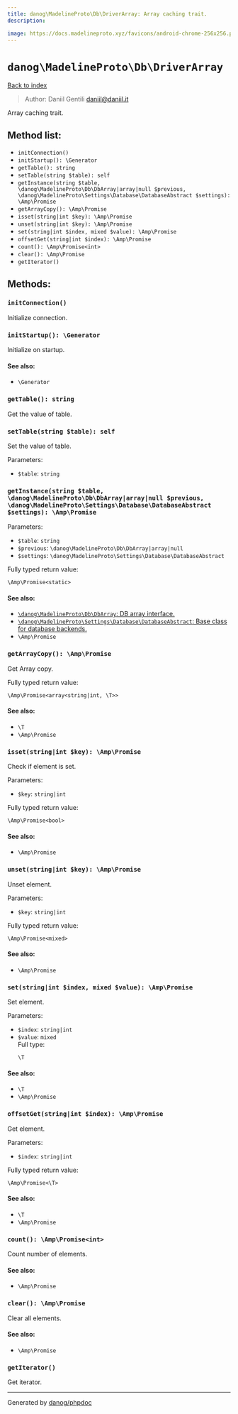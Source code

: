 ```yaml
---
title: danog\MadelineProto\Db\DriverArray: Array caching trait.
description: 

image: https://docs.madelineproto.xyz/favicons/android-chrome-256x256.png
---
```

# `danog\MadelineProto\Db\DriverArray`
[Back to index](../../../index.md)

> Author: Daniil Gentili <daniil@daniil.it>  
  

Array caching trait.  




## Method list:
* `initConnection()`
* `initStartup(): \Generator`
* `getTable(): string`
* `setTable(string $table): self`
* `getInstance(string $table, \danog\MadelineProto\Db\DbArray|array|null $previous, \danog\MadelineProto\Settings\Database\DatabaseAbstract $settings): \Amp\Promise`
* `getArrayCopy(): \Amp\Promise`
* `isset(string|int $key): \Amp\Promise`
* `unset(string|int $key): \Amp\Promise`
* `set(string|int $index, mixed $value): \Amp\Promise`
* `offsetGet(string|int $index): \Amp\Promise`
* `count(): \Amp\Promise<int>`
* `clear(): \Amp\Promise`
* `getIterator()`

## Methods:
### `initConnection()`

Initialize connection.



### `initStartup(): \Generator`

Initialize on startup.


#### See also: 
* `\Generator`




### `getTable(): string`

Get the value of table.



### `setTable(string $table): self`

Set the value of table.


Parameters:
* `$table`: `string`   



### `getInstance(string $table, \danog\MadelineProto\Db\DbArray|array|null $previous, \danog\MadelineProto\Settings\Database\DatabaseAbstract $settings): \Amp\Promise`




Parameters:
* `$table`: `string`   
* `$previous`: `\danog\MadelineProto\Db\DbArray|array|null`   
* `$settings`: `\danog\MadelineProto\Settings\Database\DatabaseAbstract`   


Fully typed return value:
```
\Amp\Promise<static>
```
#### See also: 
* [`\danog\MadelineProto\Db\DbArray`: DB array interface.](./DbArray.md)
* [`\danog\MadelineProto\Settings\Database\DatabaseAbstract`: Base class for database backends.](../Settings/Database/DatabaseAbstract.md)
* `\Amp\Promise`




### `getArrayCopy(): \Amp\Promise`

Get Array copy.


Fully typed return value:
```
\Amp\Promise<array<string|int, \T>>
```
#### See also: 
* `\T`
* `\Amp\Promise`




### `isset(string|int $key): \Amp\Promise`

Check if element is set.


Parameters:
* `$key`: `string|int`   


Fully typed return value:
```
\Amp\Promise<bool>
```
#### See also: 
* `\Amp\Promise`




### `unset(string|int $key): \Amp\Promise`

Unset element.


Parameters:
* `$key`: `string|int`   


Fully typed return value:
```
\Amp\Promise<mixed>
```
#### See also: 
* `\Amp\Promise`




### `set(string|int $index, mixed $value): \Amp\Promise`

Set element.


Parameters:
* `$index`: `string|int`   
* `$value`: `mixed`   
  Full type:
  ```
  \T
  ```


#### See also: 
* `\T`
* `\Amp\Promise`




### `offsetGet(string|int $index): \Amp\Promise`

Get element.


Parameters:
* `$index`: `string|int`   


Fully typed return value:
```
\Amp\Promise<\T>
```
#### See also: 
* `\T`
* `\Amp\Promise`




### `count(): \Amp\Promise<int>`

Count number of elements.


#### See also: 
* `\Amp\Promise`




### `clear(): \Amp\Promise`

Clear all elements.


#### See also: 
* `\Amp\Promise`




### `getIterator()`

Get iterator.



---
Generated by [danog/phpdoc](https://phpdoc.daniil.it)

